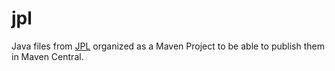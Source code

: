 # jpl

Java files from [JPL](https://github.com/SWI-Prolog/packages-jpl) organized as a Maven Project to be able to publish them in Maven Central.
